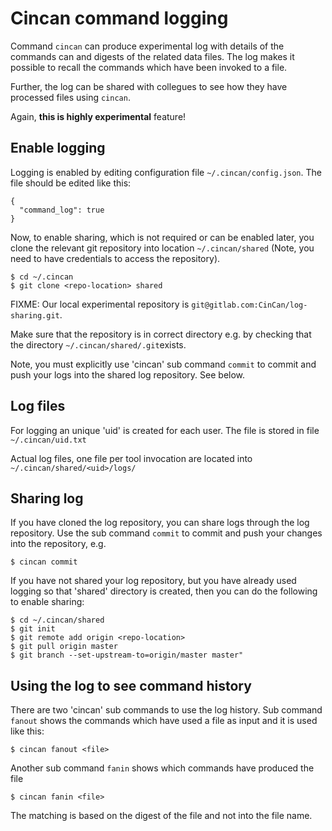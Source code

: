 # Cincan command logging

Command `cincan` can produce experimental log with details of the
commands can and digests of the related data files. 
The log makes it possible to recall the commands which have been
invoked to a file.

Further, the log can be shared with collegues to see how they have
processed files using `cincan`.

Again, **this is highly experimental** feature!

## Enable logging

Logging is enabled by editing configuration file `~/.cincan/config.json`.
The file should be edited like this:

    {
      "command_log": true
    }

Now, to enable sharing, which is not required or can be enabled later, 
you clone the relevant git repository
into location `~/.cincan/shared`
(Note, you need to have credentials to access the repository).

    $ cd ~/.cincan
    $ git clone <repo-location> shared

FIXME: Our local experimental repository is
`git@gitlab.com:CinCan/log-sharing.git`.

Make sure that the repository is in correct directory 
e.g. by checking that the directory `~/.cincan/shared/.git`exists.

Note, you must explicitly use 'cincan' sub command `commit` to
commit and push your logs into the shared log repository. See below.

## Log files

For logging an unique 'uid' is created for each user.
The file is stored in file `~/.cincan/uid.txt`

Actual log files, one file per tool invocation are located into
`~/.cincan/shared/<uid>/logs/`

## Sharing log 

If you have cloned the log repository, you can share logs through
the log repository. Use the sub command `commit` to commit and push
your changes into the repository, e.g.

    $ cincan commit

If you have not shared your log repository, but you have already
used logging so that 'shared' directory is created,
then you can do the following to enable sharing:

    $ cd ~/.cincan/shared
    $ git init
    $ git remote add origin <repo-location>
    $ git pull origin master
    $ git branch --set-upstream-to=origin/master master"

## Using the log to see command history

There are two 'cincan' sub commands to use the log history.
Sub command `fanout` shows the commands which have used a file
as input and it is used like this:

    $ cincan fanout <file>

Another sub command `fanin` shows which commands have produced the file

    $ cincan fanin <file>

The matching is based on the digest of the file and not into the file name.
